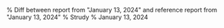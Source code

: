 % Diff between report from "January 13, 2024" and reference report from "January 13, 2024"
% Strudy
% January 13, 2024


